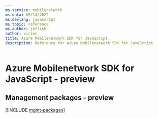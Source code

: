 ```yaml
---
ms.service: mobilenetwork
ms.data: 09/14/2022
ms.devlang: javascript
ms.topic: reference
ms.author: jeffish
author: xirzec
title: Azure Mobilenetwork SDK for JavaScript
description: Reference for Azure Mobilenetwork SDK for JavaScript
---
```

# Azure Mobilenetwork SDK for JavaScript - preview

## Management packages - preview
[!INCLUDE [mgmt-packages](mobilenetwork-mgmt-index.md)]